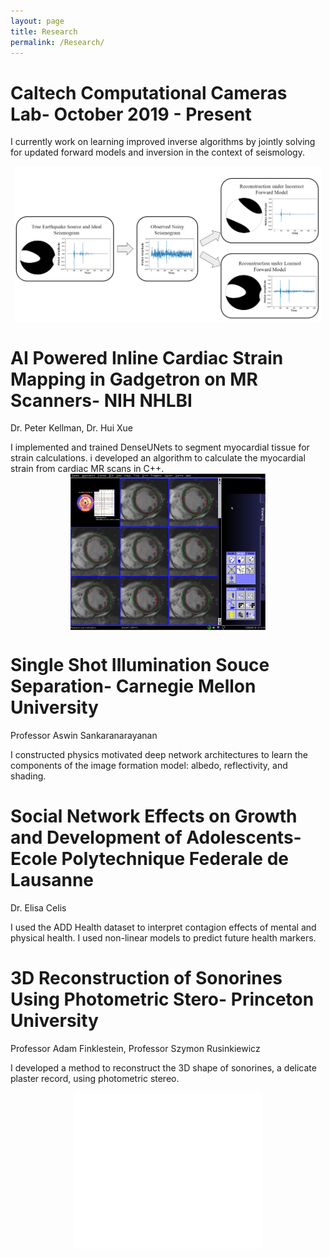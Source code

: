 ```yaml
---
layout: page
title: Research
permalink: /Research/
---
```


<style>
img {
  display: block;
  margin-left: auto;
  margin-right: auto;
}
</style>

<style>
embed{
  display: block;
  margin-left: auto;
  margin-right: auto;
}
</style>

# Caltech Computational Cameras Lab- October 2019 - Present

I currently work on learning improved inverse algorithms by jointly solving for updated forward models and inversion in the context of seismology. 

<img src="/assets/MT.png" alt="Seismogram Reconstruction"
        title="Seismogram Reconstruction" height="250" class="center" />

# AI Powered Inline Cardiac Strain Mapping in Gadgetron on MR Scanners- NIH NHLBI
Dr. Peter Kellman, Dr. Hui Xue

I implemented and trained DenseUNets to segment myocardial tissue for strain calculations. i developed an algorithm to calculate the myocardial strain from cardiac MR scans in C++.
<img src="/assets/results_final.png" alt="Cardiac Strain Map"
        title="Cardiac Strain Map" height="250" class="center" />

# Single Shot Illumination Souce Separation- Carnegie Mellon University
Professor Aswin Sankaranarayanan

I constructed physics motivated deep network architectures to learn the components of the image formation model: albedo, reflectivity, and shading. 

# Social Network Effects on Growth and Development of Adolescents- Ecole Polytechnique Federale de Lausanne
Dr. Elisa Celis

I used the ADD Health dataset to interpret contagion effects of mental and physical health. I used non-linear models to predict future health markers. 

# 3D Reconstruction of Sonorines Using Photometric Stero- Princeton University
Professor Adam Finklestein, Professor Szymon Rusinkiewicz

I developed a method to reconstruct the 3D shape of sonorines, a delicate plaster record, using photometric stereo. 

<embed src="/assets/sonorine.pdf" alt="Sonorine"
        title="Sonorine" height="250" class="center" />



